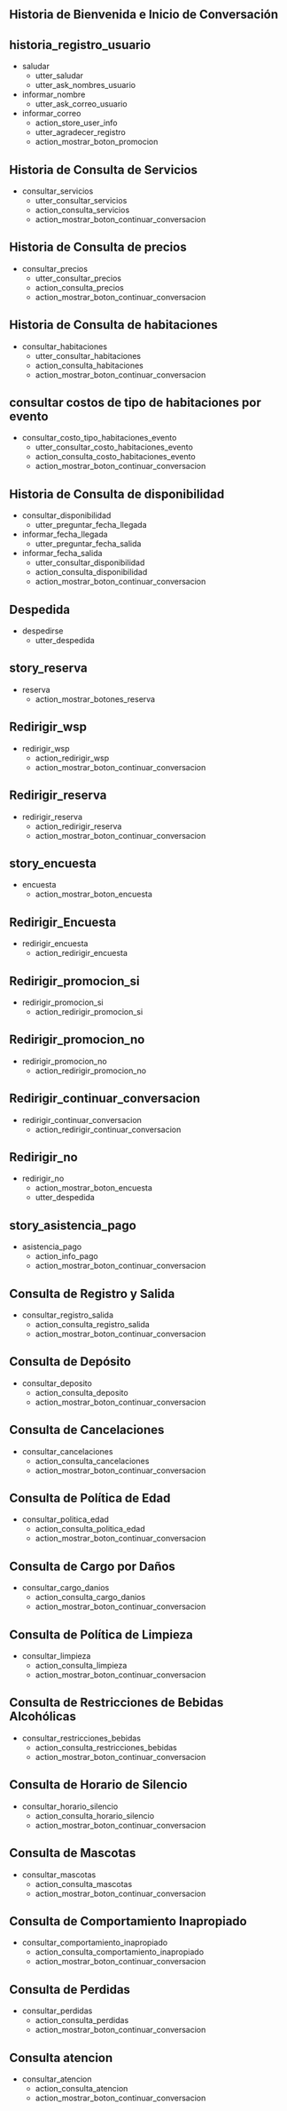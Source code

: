 ## Historia de Bienvenida e Inicio de Conversación

## historia_registro_usuario

* saludar
    - utter_saludar
    - utter_ask_nombres_usuario
* informar_nombre
    - utter_ask_correo_usuario
* informar_correo
    - action_store_user_info
    - utter_agradecer_registro
    - action_mostrar_boton_promocion


## Historia de Consulta de Servicios

* consultar_servicios
    - utter_consultar_servicios
    - action_consulta_servicios
    - action_mostrar_boton_continuar_conversacion

## Historia de Consulta de precios

* consultar_precios
    - utter_consultar_precios
    - action_consulta_precios
    - action_mostrar_boton_continuar_conversacion

## Historia de Consulta de habitaciones

* consultar_habitaciones
    - utter_consultar_habitaciones
    - action_consulta_habitaciones
    - action_mostrar_boton_continuar_conversacion

## consultar costos de tipo de habitaciones por evento

* consultar_costo_tipo_habitaciones_evento
    - utter_consultar_costo_habitaciones_evento
    - action_consulta_costo_habitaciones_evento
    - action_mostrar_boton_continuar_conversacion

## Historia de Consulta de disponibilidad

* consultar_disponibilidad
    - utter_preguntar_fecha_llegada
* informar_fecha_llegada
    - utter_preguntar_fecha_salida
* informar_fecha_salida
    - utter_consultar_disponibilidad
    - action_consulta_disponibilidad
    - action_mostrar_boton_continuar_conversacion

## Despedida

* despedirse
    - utter_despedida

[//]: # (## story_reserva)

[//]: # ()

[//]: # (* reserva)

[//]: # (    - utter_consultar_habitaciones)

[//]: # (    - action_consulta_habitaciones)

[//]: # (    - utter_consulta_reserva)

[//]: # (* informar_numero_habitacion )

[//]: # (    - action_confirmar_reserva)

## story_reserva

* reserva
    - action_mostrar_botones_reserva

## Redirigir_wsp

* redirigir_wsp
    - action_redirigir_wsp
    - action_mostrar_boton_continuar_conversacion

## Redirigir_reserva

* redirigir_reserva
    - action_redirigir_reserva
    - action_mostrar_boton_continuar_conversacion

## story_encuesta

* encuesta
    - action_mostrar_boton_encuesta

## Redirigir_Encuesta

* redirigir_encuesta
    - action_redirigir_encuesta

## Redirigir_promocion_si

* redirigir_promocion_si
    - action_redirigir_promocion_si

## Redirigir_promocion_no

* redirigir_promocion_no
    - action_redirigir_promocion_no

## Redirigir_continuar_conversacion

* redirigir_continuar_conversacion
    - action_redirigir_continuar_conversacion

## Redirigir_no

* redirigir_no
    - action_mostrar_boton_encuesta
    - utter_despedida

## story_asistencia_pago

* asistencia_pago
    - action_info_pago
    - action_mostrar_boton_continuar_conversacion

## Consulta de Registro y Salida

* consultar_registro_salida
    - action_consulta_registro_salida
    - action_mostrar_boton_continuar_conversacion

## Consulta de Depósito

* consultar_deposito
    - action_consulta_deposito
    - action_mostrar_boton_continuar_conversacion

## Consulta de Cancelaciones

* consultar_cancelaciones
    - action_consulta_cancelaciones
    - action_mostrar_boton_continuar_conversacion

## Consulta de Política de Edad

* consultar_politica_edad
    - action_consulta_politica_edad
    - action_mostrar_boton_continuar_conversacion

## Consulta de Cargo por Daños

* consultar_cargo_danios
    - action_consulta_cargo_danios
    - action_mostrar_boton_continuar_conversacion

## Consulta de Política de Limpieza

* consultar_limpieza
    - action_consulta_limpieza
    - action_mostrar_boton_continuar_conversacion

## Consulta de Restricciones de Bebidas Alcohólicas

* consultar_restricciones_bebidas
    - action_consulta_restricciones_bebidas
    - action_mostrar_boton_continuar_conversacion

## Consulta de Horario de Silencio

* consultar_horario_silencio
    - action_consulta_horario_silencio
    - action_mostrar_boton_continuar_conversacion

## Consulta de Mascotas

* consultar_mascotas
    - action_consulta_mascotas
    - action_mostrar_boton_continuar_conversacion

## Consulta de Comportamiento Inapropiado

* consultar_comportamiento_inapropiado
    - action_consulta_comportamiento_inapropiado
    - action_mostrar_boton_continuar_conversacion

## Consulta de Perdidas

* consultar_perdidas
    - action_consulta_perdidas
    - action_mostrar_boton_continuar_conversacion

## Consulta atencion

* consultar_atencion
    - action_consulta_atencion
    - action_mostrar_boton_continuar_conversacion




